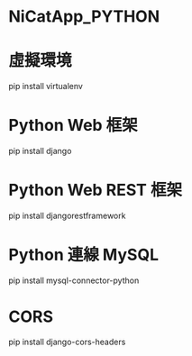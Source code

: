 # NiCatApp_PYTHON

# 虛擬環境
pip install virtualenv
# Python Web 框架
pip install django
# Python Web REST 框架
pip install djangorestframework
# Python 連線 MySQL
pip install mysql-connector-python
# CORS
pip install django-cors-headers